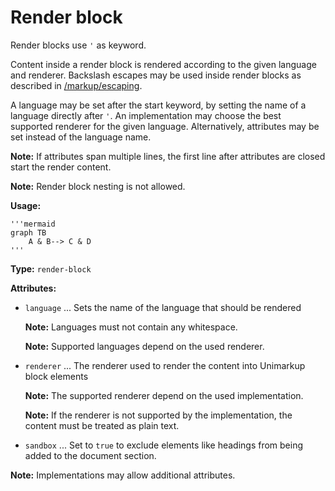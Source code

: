 # Render block

Render blocks use `'` as keyword.

Content inside a render block is rendered according to the given language and renderer.
Backslash escapes may be used inside render blocks as described in [/markup/escaping](/markup/escaping).

A language may be set after the start keyword, by setting the name of a language directly after `'`. An implementation may choose the best supported renderer for the given language.
Alternatively, attributes may be set instead of the language name.

**Note:** If attributes span multiple lines, the first line after attributes are closed start the render content.

**Note:** Render block nesting is not allowed.

**Usage:**

```
'''mermaid
graph TB
    A & B--> C & D
'''
```

**Type:** `render-block`

**Attributes:**

- `language` ... Sets the name of the language that should be rendered

  **Note:** Languages must not contain any whitespace.

  **Note:** Supported languages depend on the used renderer.

- `renderer` ... The renderer used to render the content into Unimarkup block elements

  **Note:** The supported renderer depend on the used implementation.
  
  **Note:** If the renderer is not supported by the implementation, the content must be treated as plain text.

- `sandbox` ... Set to `true` to exclude elements like headings from being added to the document section.

**Note:** Implementations may allow additional attributes.
